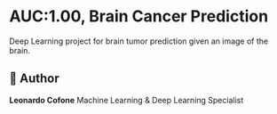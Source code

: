 # AUC:1.00, Brain Cancer Prediction
Deep Learning project for brain tumor prediction given an image of the brain.

## 🧡 Author

**Leonardo Cofone**
Machine Learning & Deep Learning Specialist
